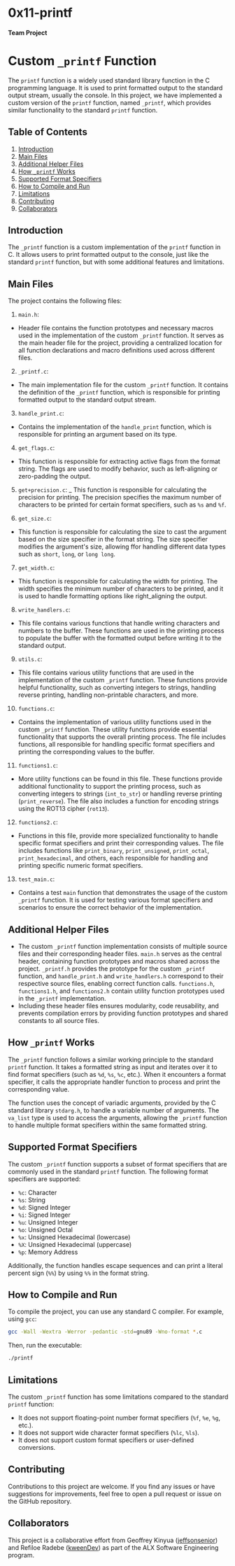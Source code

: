 # 0x11-printf
#### Team Project

# Custom `_printf` Function

The `printf` function is a widely used standard library function in the C programming language. It is used to print formatted output to the standard output stream, usually the console. In this project, we have implemented a custom version of the `printf` function, named `_printf`, which provides similar functionality to the standard `printf` function.

## Table of Contents
1. [Introduction](#introduction)
2. [Main Files](#main-files)
3. [Additional Helper Files](#additional-helper-files)
4. [How `_printf` Works](#how-`_printf`-works)
5. [Supported Format Specifiers](#supported-format-specifiers)
6. [How to Compile and Run](#how-to-compile-and-run)
7. [Limitations](#limitations)
8. [Contributing](#contributing)
9. [Collaborators](#collaborators)

## Introduction
The `_printf` function is a custom implementation of the `printf` function in C. It allows users to print formatted output to the console, just like the standard `printf` function, but with some additional features and limitations.

## Main Files
The project contains the following files:
1. `main.h`:
- Header file contains the function prototypes and necessary macros used in the implementation of the custom `_printf` function. It serves as the main header file for the project, providing a centralized location for all function declarations and macro definitions used across different files.

2. `_printf.c`:
- The main implementation file for the custom `_printf` function. It contains the definition of the `_printf` function, which is responsible for printing formatted output to the standard output stream.

3. `handle_print.c`:
- Contains the implementation of the `handle_print` function, which is responsible for printing an argument based on its type.

4. `get_flags.c`:
- This function is responsible for extracting active flags from the format string. The flags are used to modify behavior, such as left-aligning or zero-padding the output.

5. `get+precision.c`:
_ This function is responsible for calculating the precision for printing. The precision specifies the maximum number of characters to be printed for certain format specifiers, such as `%s` and `%f`.

6. `get_size.c`:
- This function is responsible for calculating the size to cast the argument based on the size specifier in the format string. The size specifier modifies the argument's size, allowing ffor handling different data types such as `short`, `long`, or `long long`.

7. `get_width.c`:
- This function is responsible for calculating the width for printing. The width specifies the minimum number of characters to be printed, and it is used to handle formatting options like right_aligning the output.

8. `write_handlers.c`:
- This file contains various functions that handle writing characters and numbers to the buffer. These functions are used in the printing process to populate the buffer with the formatted output before writing it to the standard output.

9. `utils.c`:
- This file contains various utility functions that are used in the implementation of the custom `_printf` function. These functions provide helpful functionality, such as converting integers to strings, handling reverse printing, handling non-printable characters, and more.

10. `functions.c`:
- Contains the implementation of various utility functions used in the custom `_printf` function. These utility functions provide essential functionality that supports the overall printing process. The file includes functions, all responsible for handling specific format specifiers and printing the corresponding values to the buffer.

11. `functions1.c`:
- More utility functions can be found in this file. These functions provide additional functionality to support the printing process, such as converting integers to strings (`int_to_str`) or handling reverse printing (`print_reverse`). The file also includes a function for encoding strings using the ROT13 cipher (`rot13`).

12. `functions2.c`:
- Functions in this file, provide more specialized functionality to handle specific format specifiers and print their corresponding values. The file includes functions like `print_binary`, `print_unsigned`, `print_octal`, `print_hexadecimal`, and others, each responsible for handling and printing specific numeric format specifiers.

13. `test_main.c`:
- Contains a test `main` function that demonstrates the usage of the custom `_printf` function. It is used for testing various format specifiers and scenarios to ensure the correct behavior of the implementation.

## Additional Helper Files
- The custom `_printf` function implementation consists of multiple source files and their corresponding header files. `main.h` serves as the central header, containing function prototypes and macros shared across the project. `_printf.h` provides the prototype for the custom `_printf` function, and `handle_print.h` and `write_handlers.h` correspond to their respective source files, enabling correct function calls. `functions.h`, `functions1.h`, and `functions2.h` contain utility function prototypes used in the `_printf` implementation.
- Including these header files ensures modularity, code reusability, and prevents compilation errors by providing function prototypes and shared constants to all source files.

## How `_printf` Works
The `_printf` function follows a similar working principle to the standard `printf` function. It takes a formatted string as input and iterates over it to find format specifiers (such as `%d`, `%s`, `%c`, etc.). When it encounters a format specifier, it calls the appropriate handler function to process and print the corresponding value.

The function uses the concept of variadic arguments, provided by the C standard library `stdarg.h`, to handle a variable number of arguments. The `va_list` type is used to access the arguments, allowing the `_printf` function to handle multiple format specifiers within the same formatted string.

## Supported Format Specifiers
The custom `_printf` function supports a subset of format specifiers that are commonly used in the standard `printf` function. The following format specifiers are supported:

- `%c`: Character
- `%s`: String
- `%d`: Signed Integer
- `%i`: Signed Integer
- `%u`: Unsigned Integer
- `%o`: Unsigned Octal
- `%x`: Unsigned Hexadecimal (lowercase)
- `%X`: Unsigned Hexadecimal (uppercase)
- `%p`: Memory Address

Additionally, the function handles escape sequences and can print a literal percent sign (`%%`) by using `%%` in the format string.

## How to Compile and Run
To compile the project, you can use any standard C compiler. For example, using `gcc`:
```bash
gcc -Wall -Wextra -Werror -pedantic -std=gnu89 -Wno-format *.c
```
Then, run the executable:

```bash
./printf
```

## Limitations
The custom `_printf` function has some limitations compared to the standard `printf` function:
- It does not support floating-point number format specifiers (`%f`, `%e`, `%g`, etc.).
- It does not support wide character format specifiers (`%lc`, `%ls`).
- It does not support custom format specifiers or user-defined conversions.

## Contributing
Contributions to this project are welcome. If you find any issues or have suggestions for improvements, feel free to open a pull request or issue on the GitHub repository.

## Collaborators
This project is a collaborative effort from Geoffrey Kinyua ([jeffsonsenior](https://github.com/jeffsonsenior)) and Refiloe Radebe ([kweenDev](https://github.com/kweenDev)) as part of the ALX Software Engineering program.
